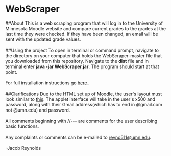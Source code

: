 WebScraper
==========
##About
This is a web scraping program that will log in to the University of Minnesota Moodle website and compare current grades to the grades at the last time they were checked.  If they have been changed, an email will be sent with the updated grade values.
<br>
<br>
##Using the project
To open in terminal or command prompt, navigate to the directory on your computer that holds the WebScraper-master file that you downloaded from this repository.  Navigate to the <b>dist</b> file and in terminal enter <b>java -jar WebScraper.jar</b>.  The program should start at that point.
<br>
<br>
For full installation instructions go <a href = "https://www.youtube.com/watch?v=-JrqtE_uzdQ"> here </a>.
<br>
<br>
##Clarifications
Due to the HTML set up of Moodle, the user's layout must look similar to <a href="http://imgur.com/GA0Ux0R">this</a>.  The applet interface will take in the user's x500 and password, along with their Gmail address(which has to end in @gmail.com not @umn.edu) and password.
<br>
<br>
All comments beginning with //--- are comments for the user describing basic functions.
<br>
<br>
Any complaints or comments can be e-mailed to reyno511@umn.edu.
<br>
<br>
-Jacob Reynolds
